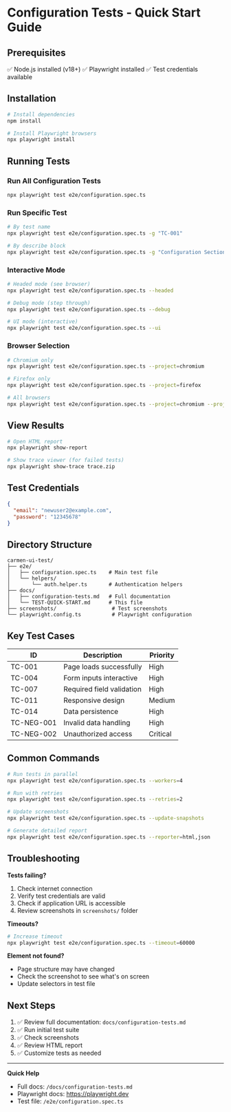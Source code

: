 # Configuration Tests - Quick Start Guide

## Prerequisites

✅ Node.js installed (v18+)
✅ Playwright installed
✅ Test credentials available

## Installation

```bash
# Install dependencies
npm install

# Install Playwright browsers
npx playwright install
```

## Running Tests

### Run All Configuration Tests
```bash
npx playwright test e2e/configuration.spec.ts
```

### Run Specific Test
```bash
# By test name
npx playwright test e2e/configuration.spec.ts -g "TC-001"

# By describe block
npx playwright test e2e/configuration.spec.ts -g "Configuration Section Tests"
```

### Interactive Mode
```bash
# Headed mode (see browser)
npx playwright test e2e/configuration.spec.ts --headed

# Debug mode (step through)
npx playwright test e2e/configuration.spec.ts --debug

# UI mode (interactive)
npx playwright test e2e/configuration.spec.ts --ui
```

### Browser Selection
```bash
# Chromium only
npx playwright test e2e/configuration.spec.ts --project=chromium

# Firefox only
npx playwright test e2e/configuration.spec.ts --project=firefox

# All browsers
npx playwright test e2e/configuration.spec.ts --project=chromium --project=firefox --project=webkit
```

## View Results

```bash
# Open HTML report
npx playwright show-report

# Show trace viewer (for failed tests)
npx playwright show-trace trace.zip
```

## Test Credentials

```json
{
  "email": "newuser2@example.com",
  "password": "12345678"
}
```

## Directory Structure

```
carmen-ui-test/
├── e2e/
│   ├── configuration.spec.ts    # Main test file
│   └── helpers/
│       └── auth.helper.ts       # Authentication helpers
├── docs/
│   ├── configuration-tests.md   # Full documentation
│   └── TEST-QUICK-START.md      # This file
├── screenshots/                  # Test screenshots
└── playwright.config.ts          # Playwright configuration
```

## Key Test Cases

| ID | Description | Priority |
|----|-------------|----------|
| TC-001 | Page loads successfully | High |
| TC-004 | Form inputs interactive | High |
| TC-007 | Required field validation | High |
| TC-011 | Responsive design | Medium |
| TC-014 | Data persistence | High |
| TC-NEG-001 | Invalid data handling | High |
| TC-NEG-002 | Unauthorized access | Critical |

## Common Commands

```bash
# Run tests in parallel
npx playwright test e2e/configuration.spec.ts --workers=4

# Run with retries
npx playwright test e2e/configuration.spec.ts --retries=2

# Update screenshots
npx playwright test e2e/configuration.spec.ts --update-snapshots

# Generate detailed report
npx playwright test e2e/configuration.spec.ts --reporter=html,json
```

## Troubleshooting

**Tests failing?**
1. Check internet connection
2. Verify test credentials are valid
3. Check if application URL is accessible
4. Review screenshots in `screenshots/` folder

**Timeouts?**
```bash
# Increase timeout
npx playwright test e2e/configuration.spec.ts --timeout=60000
```

**Element not found?**
- Page structure may have changed
- Check the screenshot to see what's on screen
- Update selectors in test file

## Next Steps

1. ✅ Review full documentation: `docs/configuration-tests.md`
2. ✅ Run initial test suite
3. ✅ Check screenshots
4. ✅ Review HTML report
5. ✅ Customize tests as needed

---

**Quick Help**
- Full docs: `/docs/configuration-tests.md`
- Playwright docs: https://playwright.dev
- Test file: `/e2e/configuration.spec.ts`
